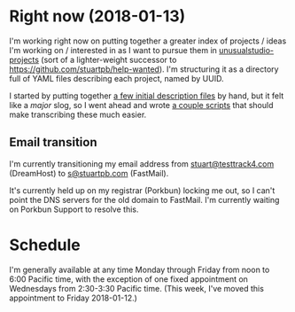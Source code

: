 # Right now (2018-01-13)

I'm working right now on putting together a greater index of projects / ideas I'm working on / interested in as I want to pursue them in [unusualstudio-projects](https://github.com/unusualstudio/unusualstudio-projects) (sort of a lighter-weight successor to https://github.com/stuartpb/help-wanted). I'm structuring it as a directory full of YAML files describing each project, named by UUID.

I started by putting together [a few initial description files][ff2ec85] by hand, but it felt like a *major* slog, so I went ahead and wrote [a couple scripts][83e0c53] that should make transcribing these much easier.

[ff2ec85]: https://github.com/unusualstudio/unusualstudio-projects/commit/ff2ec8501e1de6c1aea396a78e443f7511051275
[83e0c53]: https://github.com/unusualstudio/unusualstudio-projects/commit/83e0c53d965938c7b17b69c3ce0dcf514e0574ae

## Email transition

I'm currently transitioning my email address from stuart@testtrack4.com (DreamHost) to s@stuartpb.com (FastMail).

It's currently held up on my registrar (Porkbun) locking me out, so I can't point the DNS servers for the old domain to FastMail. I'm currently waiting on Porkbun Support to resolve this.

# Schedule

I'm generally available at any time Monday through Friday from noon to 6:00 Pacific time, with the exception of one fixed appointment on Wednesdays from 2:30-3:30 Pacific time. (This week, I've moved this appointment to Friday 2018-01-12.)
